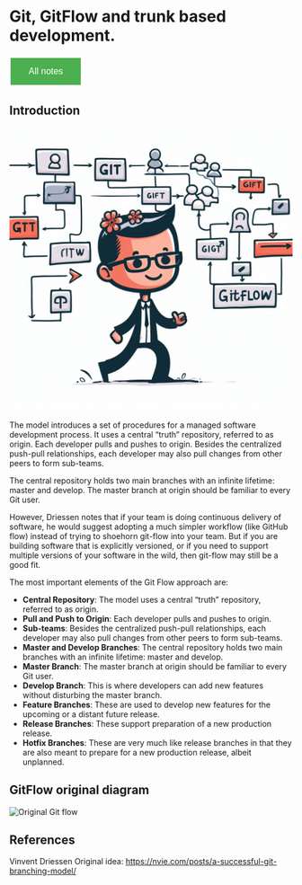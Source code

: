 # Git, GitFlow and trunk based development.

<style>
  .back-button {
    background-color: #4CAF50; /* Green */
    border: none;
    color: white;
    padding: 15px 32px;
    text-align: center;
    text-decoration: none;
    display: inline-block;
    font-size: 16px;
    margin: 4px 2px;
    cursor: pointer;
  }
</style>

<button class="back-button" onclick="window.location.href='https://matiaspakua.github.io/tech.notes.io'">All notes</button>

## Introduction

![git flow](../../images/git_flow.jpeg)

The model introduces a set of procedures for a managed software development process. It uses a central “truth” repository, referred to as origin. Each developer pulls and pushes to origin. Besides the centralized push-pull relationships, each developer may also pull changes from other peers to form sub-teams.

The central repository holds two main branches with an infinite lifetime: master and develop. The master branch at origin should be familiar to every Git user.

However, Driessen notes that if your team is doing continuous delivery of software, he would suggest adopting a much simpler workflow (like GitHub flow) instead of trying to shoehorn git-flow into your team. But if you are building software that is explicitly versioned, or if you need to support multiple versions of your software in the wild, then git-flow may still be a good fit.

The most important elements of the Git Flow approach are:

- **Central Repository**: The model uses a central “truth” repository, referred to as origin.
- **Pull and Push to Origin**: Each developer pulls and pushes to origin.
- **Sub-teams**: Besides the centralized push-pull relationships, each developer may also pull changes from other peers to form sub-teams.
- **Master and Develop Branches**: The central repository holds two main branches with an infinite lifetime: master and develop.
- **Master Branch**: The master branch at origin should be familiar to every Git user.
- **Develop Branch**: This is where developers can add new features without disturbing the master branch.
- **Feature Branches**: These are used to develop new features for the upcoming or a distant future release.
- **Release Branches**: These support preparation of a new production release.
- **Hotfix Branches**: These are very much like release branches in that they are also meant to prepare for a new production release, albeit unplanned.

## GitFlow original diagram

![Original Git flow](https://nvie.com/img/git-model@2x.png)

## References

Vinvent Driessen Original idea: https://nvie.com/posts/a-successful-git-branching-model/